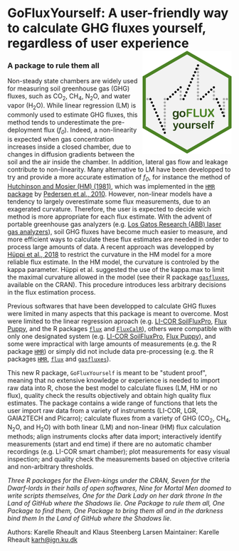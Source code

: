 # GoFluxYourself: A user-friendly way to calculate GHG fluxes yourself, regardless of user experience <img src="man/figures/GoFluxYourself.png" align="right" width="200"/>

### A package to rule them all

Non-steady state chambers are widely used for measuring soil greenhouse gas (GHG) fluxes, such as CO<sub>2</sub>, CH<sub>4</sub>, N<sub>2</sub>O, and water vapor (H<sub>2</sub>O). While linear regression (LM) is commonly used to estimate GHG fluxes, this method tends to underestimate the pre-deployment flux (*f<sub>0</sub>*). Indeed, a non-linearity is expected when gas concentration increases inside a closed chamber, due to changes in diffusion gradients between the soil and the air inside the chamber. In addition, lateral gas flow and leakage contribute to non-linearity. Many alternative to LM have been developped to try and provide a more accurate estimation of *f<sub>0</sub>*, for instance the method of [Hutchinson and Mosier (HM) (1981)](https://doi.org/10.2136/sssaj1981.03615995004500020017x), which was implemented in the [`HMR` package](https://cran.r-project.org/package=HMR) by [Pedersen et al., 2010](https://doi.org/10.1111/j.1365-2389.2010.01291.x). However, non-linear models have a tendency to largely overestimate some flux measurements, due to an exagerated curvature. Therefore, the user is expected to decide wich method is more appropriate for each flux estimate. With the advent of portable greenhouse gas analyzers (e.g. [Los Gatos Research (ABB) laser gas analyzers](https://new.abb.com/products/measurement-products/analytical/laser-gas-analyzers/laser-analyzers/lgr-icos-portable-analyzers)), soil GHG fluxes have become much easier to measure, and more efficient ways to calculate these flux estimates are needed in order to process large amounts of data. A recent approach was developped by [Hüppi et al., 2018](https://doi.org/10.1371/journal.pone.0200876) to restrict the curvature in the HM model for a more reliable flux estimate. In the HM model, the curvature is controled by the kappa parameter. Hüppi et al. suggested the use of the kappa.max to limit the maximal curvature allowed in the model (see their R package [`gasfluxes`](https://cran.r-project.org/package=gasfluxes), available on the CRAN). This procedure introduces less arbitrary decisions in the flux estimation process.

Previous softwares that have been developped to calculate GHG fluxes were limited in many aspects that this package is meant to overcome. Most were limited to the linear regression aproach (e.g. [LI-COR SoilFluxPro](https://www.licor.com/env/products/soil-flux/soilfluxpro), [Flux Puppy](https://www.sciencedirect.com/science/article/pii/S0168192319301522), and the R packages [`flux`](https://cran.r-project.org/package=flux) and [`FluxCalR`](https://github.com/junbinzhao/FluxCalR)), others were compatible with only one designated system (e.g. [LI-COR SoilFluxPro](https://www.licor.com/env/products/soil-flux/soilfluxpro), [Flux Puppy](https://www.sciencedirect.com/science/article/pii/S0168192319301522)), and some were impractical with large amounts of measurements (e.g. the R package [`HMR`](https://cran.r-project.org/package=HMR)) or simply did not include data pre-processing (e.g. the R packages [`HMR`](https://cran.r-project.org/package=HMR), [`flux`](https://cran.r-project.org/package=flux) and [`gasfluxes`](https://cran.r-project.org/package=gasfluxes)).

This new R package, `GoFluxYourself` is meant to be "student proof", meaning that no extensive knowledge or experience is needed to import raw data into R, chose the best model to calculate fluxes (LM, HM or no flux), quality check the results objectively and obtain high quality flux estimates. The package contains a wide range of functions that lets the user import raw data from a variety of instruments (LI-COR, LGR, GAIA2TECH and Picarro); calculate fluxes from a variety of GHG (CO<sub>2</sub>, CH<sub>4</sub>, N<sub>2</sub>O, and H<sub>2</sub>O) with both linear (LM) and non-linear (HM) flux calculation methods; align instruments clocks after data import; interactively identify measurements (start and end time) if there are no automatic chamber recordings (e.g. LI-COR smart chamber); plot measurements for easy visual inspection; and quality check the measurements based on objective criteria and non-arbitrary thresholds. 

*Three R packages for the Elven-kings under the CRAN,*
*Seven for the Dwarf-lords in their halls of open softwares,*
*Nine for Mortal Men doomed to write scripts themselves,*
*One for the Dark Lady on her dark throne*
*In the Land of GitHub where the Shadows lie.*
*One Package to rule them all, One Package to find them,*
*One Package to bring them all and in the darkness bind them*
*In the Land of GitHub where the Shadows lie.*

Authors: Karelle Rheault and Klaus Steenberg Larsen
Maintainer: Karelle Rheault <karh@ign.ku.dk>
